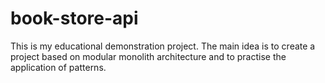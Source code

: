 # book-store-api
This is my educational demonstration project. The main idea is to create a project based on modular monolith architecture and to practise the application of patterns.
